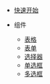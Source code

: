 <!-- docs/_sidebar.md -->

* [快速开始](quickstart.md)

* 组件
  * [表格](table.md)
  * [表单](form.md)
  * [选择器](select.md)
  * [单选框](radio.md)
  * [多选框](checkbox.md)
